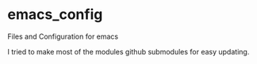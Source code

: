 emacs_config
============

Files and Configuration for emacs

I tried to make most of the modules github submodules for easy updating.
